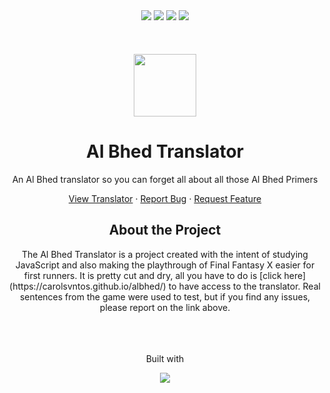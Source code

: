 <div align="center">
  <img src="https://img.shields.io/github/languages/code-size/carolsvntos/albhed">
  <img src="https://img.shields.io/website?url=https%3A%2F%2Fcarolsvntos.github.io%2Falbhed%2F">
  <img src="https://img.shields.io/github/stars/carolsvntos/albhed?style=social">
  <img src="https://img.shields.io/twitter/follow/carolsvntos?style=social">
  <br /><br /><br /><br />
</div>
<div align="center">
  <img src="https://carolsvntos.github.io/albhed/assets/img/rikku.png" width="100">
  <h1 align="center">Al Bhed Translator</h3>
  <p>An Al Bhed translator so you can forget all about all those Al Bhed Primers</p>
  <p>
    <a href="https://carolsvntos.github.io/albhed/">View Translator</a>
    ·
    <a href="https://github.com/carolsvntos/albhed/issues">Report Bug</a>
    ·
    <a href="https://github.com/carolsvntos/albhed/issues">Request Feature</a>
  </p>
</div>
<div align="center">
  <h2>About the Project</h2>
</div>
<div align="center">
  The Al Bhed Translator is a project created with the intent of studying JavaScript and also making the playthrough of Final Fantasy X easier for first runners.
  It is pretty cut and dry, all you have to do is [click here](https://carolsvntos.github.io/albhed/) to have access to the translator.
  Real sentences from the game were used to test, but if you find any issues, please report on the link above.
  <br /><br /><br /><br />
</div>
<div align="center">
  <p>Built with</p>
  <img src="https://img.shields.io/badge/JavaScript-F7DF1E?style=for-the-badge&logo=javascript&logoColor=black">
</div>
